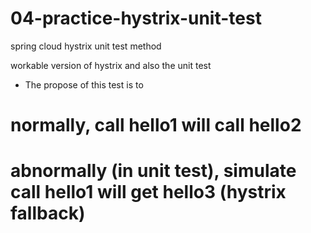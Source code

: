 # 04-practice-hystrix-unit-test
spring cloud hystrix unit test method

workable version of hystrix and also the unit test


- The propose of this test is to 
# normally, call hello1 will call hello2
# abnormally (in unit test), simulate call hello1 will get hello3 (hystrix fallback)
